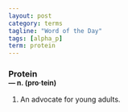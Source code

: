 ```yaml
---
layout: post
category: terms
tagline: "Word of the Day"
tags: [alpha_p]
term: protein
---
```


<h3>Protein<br/> <small>&mdash; n. (pro<span>&middot;</span>tein)</small></h3>
<p><ol>
<li>An advocate for young adults.</li>
</ol></p>
